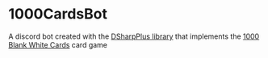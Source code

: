 # 1000CardsBot
A discord bot created with the [DSharpPlus library](https://github.com/DSharpPlus/DSharpPlus) that implements the [1000 Blank White Cards](https://en.wikipedia.org/wiki/1000_Blank_White_Cards) card game

